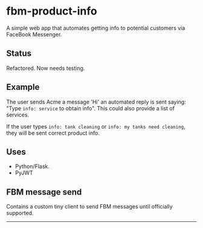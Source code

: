 # fbm-product-info

A simple web app that automates getting info to potential customers
via FaceBook Messenger.

## Status

Refactored. Now needs testing.

## Example

The user sends Acme a message 'Hi' an automated reply is sent saying:
"Type `info: service` to obtain info". This could also provide a list
of services.

If the user types `info: tank cleaning` or `info: my tanks need
cleaning`, they will be sent correct product info.

## Uses

* Python/Flask.
* PyJWT

## FBM message send

Contains a custom tiny client to send FBM messages until officially
supported.

---
